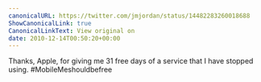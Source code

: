 ```yaml
---
canonicalURL: https://twitter.com/jmjordan/status/14482283260018688
ShowCanonicalLink: true
CanonicalLinkText: View original on
date: 2010-12-14T00:50:20+00:00
---
```

Thanks, Apple, for giving me 31 free days of a service that I have stopped using. #MobileMeshouldbefree